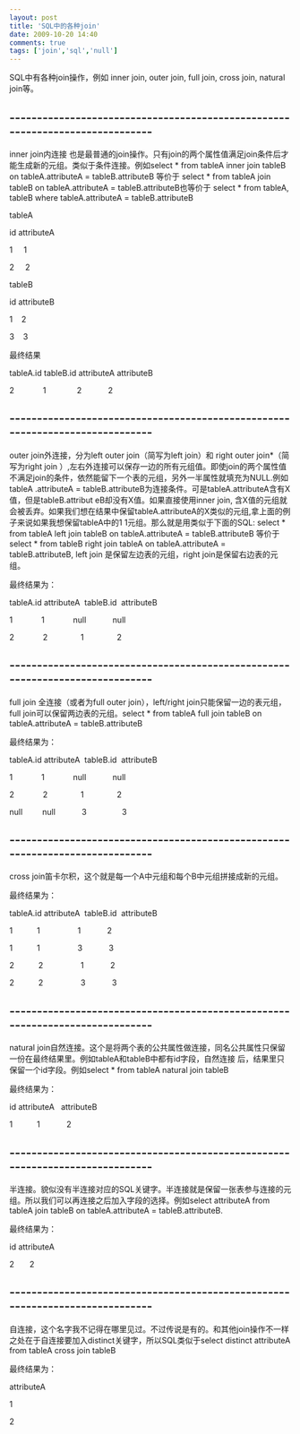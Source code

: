 ```yaml
---
layout: post
title: 'SQL中的各种join'
date: 2009-10-20 14:40
comments: true
tags: ['join','sql','null']
---
```


SQL中有各种join操作，例如 inner join, outer join, full join, cross join, natural join等。

\-----------------------------------------------------------------------------
----------------------------------------------------------------

inner join内连接 也是最普通的join操作。只有join的两个属性值满足join条件后才能生成新的元组。类似于条件连接。例如select *
from tableA inner join tableB on tableA.attributeA = tableB.attributeB 等价于
select * from tableA join tableB on tableA.attributeA = tableB.attributeB也等价于
select * from tableA, tableB where tableA.attributeA = tableB.attributeB

tableA

id attributeA

1     1

2     2

tableB

id attributeB

1    2

3    3

最终结果

tableA.id tableB.id attributeA attributeB

2             1              2            2

\-----------------------------------------------------------------------------
----------------------------------------------------------------

outer join外连接，分为left outer join（简写为left join）和 right outer join*（简写为right join
）,左右外连接可以保存一边的所有元组值。即使join的两个属性值不满足join的条件，依然能留下一个表的元组，另外一半属性就填充为NULL.例如tableA
.attributeA = tableB.attributeB为连接条件。可是tableA.attributeA含有X值，但是tableB.attribut
eB却没有X值。如果直接使用inner join,
含X值的元组就会被丢弃。如果我们想在结果中保留tableA.attributeA的X类似的元组,拿上面的例子来说如果我想保留tableA中的1
1元组。那么就是用类似于下面的SQL: select * from tableA left join tableB on tableA.attributeA
= tableB.attributeB 等价于 select * from tableB right join tableA on
tableA.attributeA = tableB.attributeB, left join 是保留左边表的元组，right
join是保留右边表的元组。

最终结果为：

tableA.id attributeA  tableB.id  attributeB

1             1             null            null

2             2               1               2

\-----------------------------------------------------------------------------
----------------------------------------------------------------

full join 全连接（或者为full outer join），left/right join只能保留一边的表元组，full
join可以保留两边表的元组。select * from tableA full join tableB on tableA.attributeA =
tableB.attributeB

最终结果为：

tableA.id attributeA  tableB.id  attributeB

1             1             null            null

2             2               1               2

null         null            3                3

\-----------------------------------------------------------------------------
----------------------------------------------------------------

cross join笛卡尔积，这个就是每一个A中元组和每个B中元组拼接成新的元组。

最终结果为：

tableA.id attributeA  tableB.id  attributeB

1           1                 1            2

1           1                 3            3

2           2                 1            2

2           2                 3            3

\-----------------------------------------------------------------------------
----------------------------------------------------------------

natural join自然连接。这个是将两个表的公共属性做连接，同名公共属性只保留一份在最终结果里。例如tableA和tableB中都有id字段，自然连接
后，结果里只保留一个id字段。例如select * from tableA natural join tableB

最终结果为：

id attributeA   attributeB

1           1            2

\-----------------------------------------------------------------------------
----------------------------------------------------------------

半连接。貌似没有半连接对应的SQL关键字。半连接就是保留一张表参与连接的元组。所以我们可以再连接之后加入字段的选择。例如select attributeA
from tableA join tableB on tableA.attributeA = tableB.attributeB.

最终结果为：

id attributeA

2       2

\-----------------------------------------------------------------------------
----------------------------------------------------------------

自连接，这个名字我不记得在哪里见过。不过传说是有的。和其他join操作不一样之处在于自连接要加入distinct关键字，所以SQL类似于select
distinct attributeA from tableA cross join tableB

最终结果为：

attributeA

1

2

